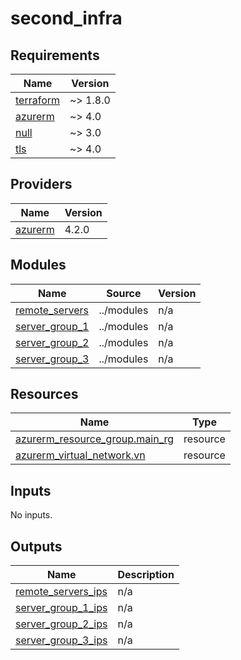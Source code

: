 # second_infra

<!-- BEGINNING OF PRE-COMMIT-OPENTOFU DOCS HOOK -->
## Requirements

| Name | Version |
|------|---------|
| <a name="requirement_terraform"></a> [terraform](#requirement\_terraform) | ~> 1.8.0 |
| <a name="requirement_azurerm"></a> [azurerm](#requirement\_azurerm) | ~> 4.0 |
| <a name="requirement_null"></a> [null](#requirement\_null) | ~> 3.0 |
| <a name="requirement_tls"></a> [tls](#requirement\_tls) | ~> 4.0 |

## Providers

| Name | Version |
|------|---------|
| <a name="provider_azurerm"></a> [azurerm](#provider\_azurerm) | 4.2.0 |

## Modules

| Name | Source | Version |
|------|--------|---------|
| <a name="module_remote_servers"></a> [remote\_servers](#module\_remote\_servers) | ../modules | n/a |
| <a name="module_server_group_1"></a> [server\_group\_1](#module\_server\_group\_1) | ../modules | n/a |
| <a name="module_server_group_2"></a> [server\_group\_2](#module\_server\_group\_2) | ../modules | n/a |
| <a name="module_server_group_3"></a> [server\_group\_3](#module\_server\_group\_3) | ../modules | n/a |

## Resources

| Name | Type |
|------|------|
| [azurerm_resource_group.main_rg](https://registry.terraform.io/providers/hashicorp/azurerm/latest/docs/resources/resource_group) | resource |
| [azurerm_virtual_network.vn](https://registry.terraform.io/providers/hashicorp/azurerm/latest/docs/resources/virtual_network) | resource |

## Inputs

No inputs.

## Outputs

| Name | Description |
|------|-------------|
| <a name="output_remote_servers_ips"></a> [remote\_servers\_ips](#output\_remote\_servers\_ips) | n/a |
| <a name="output_server_group_1_ips"></a> [server\_group\_1\_ips](#output\_server\_group\_1\_ips) | n/a |
| <a name="output_server_group_2_ips"></a> [server\_group\_2\_ips](#output\_server\_group\_2\_ips) | n/a |
| <a name="output_server_group_3_ips"></a> [server\_group\_3\_ips](#output\_server\_group\_3\_ips) | n/a |
<!-- END OF PRE-COMMIT-OPENTOFU DOCS HOOK -->

